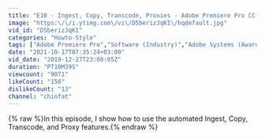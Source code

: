 ```yaml
---
title: "E10 - Ingest, Copy, Transcode, Proxies - Adobe Premiere Pro CC 2020"
image: "https:\/\/i.ytimg.com\/vi\/D5berizJqKI\/hqdefault.jpg"
vid_id: "D5berizJqKI"
categories: "Howto-Style"
tags: ["Adobe Premiere Pro","Software (Industry)","Adobe Systems (Award Winner)"]
date: "2021-10-17T07:35:24+03:00"
vid_date: "2019-12-27T23:08:05Z"
duration: "PT10M39S"
viewcount: "9071"
likeCount: "156"
dislikeCount: "13"
channel: "chinfat"
---
```

{% raw %}In this episode, I show how to use the automated Ingest, Copy, Transcode, and Proxy features.{% endraw %}
